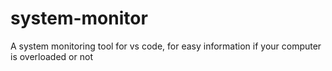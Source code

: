 # system-monitor
A system monitoring tool for vs code, for easy information if your computer is overloaded or not
